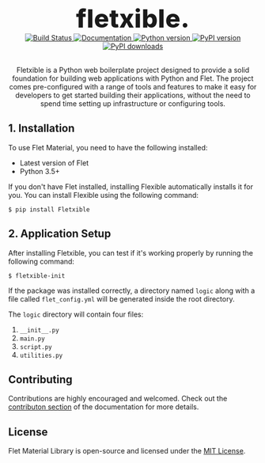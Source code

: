 <div align="center">

<div align="center">
    <span style=" font-size: 51px; font-weight: 800; letter-spacing: 0.025rem;">fletxible.</span>
</div>

</div>

<div align="center">
  <a href="https://github.com/LineIndent/fletxible/actions/workflows/build.yml">
    <img src="https://github.com/LineIndent/fletxible/actions/workflows/build.yml/badge.svg" alt="Build Status">
  </a>
  <a href="https://fletxible.readthedocs.io/en/latest/?badge=latest">
    <img src="https://readthedocs.org/projects/fletxible/badge/?version=latest" alt="Documentation">
  </a>
  <a href="https://pypi.org/project/fletxible/">
    <img src="https://img.shields.io/pypi/pyversions/fletxible.svg" alt="Python version">
  </a>
  <a href="https://pypi.org/project/Fletxible/">
    <img src="https://img.shields.io/pypi/v/Fletxible.svg" alt="PyPI version">
  </a>
  <a href="https://pypi.org/project/Fletxible/">
    <img src="https://img.shields.io/pypi/dm/Fletxible.svg" alt="PyPI downloads">
  </a>
</div>

<br>

<p align="center">
Fletxible is a Python web boilerplate project designed to provide a solid foundation for building web applications with Python and Flet. The project comes pre-configured with a range of tools and features to make it easy for developers to get started building their applications, without the need to spend time setting up infrastructure or configuring tools.</p>



## 1. Installation

To use Flet Material, you need to have the following installed:

-   Latest version of Flet
-   Python 3.5+

If you don't have Flet installed, installing Flexible automatically installs it for you. You can install Flexible using the following command:
```
$ pip install Fletxible
```



## 2. Application Setup

After installing Fletxible, you can test if it's working properly by running the following command:

```
$ fletxible-init
```

If the package was installed correctly, a directory named ```logic``` along with a file called ```flet_config.yml``` will be generated inside the root directory.

The ```logic``` directory will contain four files:

1. ```__init__.py```
2. ```main.py```
3. ```script.py```
4. ```utilities.py```

<!-- ## 3. Code Breakdown

The script is similar to the basic Flet application setup, with some minor additions.

At the top of the main file, you need to import the Flet Material library and all its components:
```python
import flet_material as fm
```

Below the imported modules is the Theme instance from Flet Material. It sets up the entire application theme so that all colors, primary and accent, are uniform, giving the applications being built a consistent look and feel. For a list of supported theme colors, you can visit the library's documentation online.

For a list of supported theme colors, you can visit the library's documentation online.

```python
fm.Theme.set_theme(theme="teal")
```

Finally, within the main() method, you can use a new control called fm.Buttons(), which inherits its properties from several Flet classes and can be customized to your liking:

```python
button = fm.Buttons(
    width=220,
    height=55,
    title="Give this repo a star!",
)
```

That's it! You now have access to Flet Material library components! -->

## Contributing

Contributions are highly encouraged and welcomed. Check out the [contributon section](https://flet-material.vercel.app/contribute/) of the documentation for more details. 


## License

Flet Material Library is open-source and licensed under the [MIT License](LICENSE).




